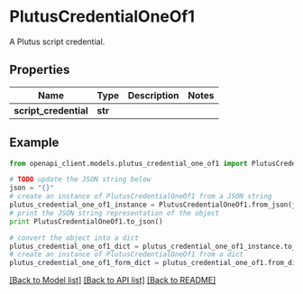 # PlutusCredentialOneOf1

A Plutus script credential.

## Properties
Name | Type | Description | Notes
------------ | ------------- | ------------- | -------------
**script_credential** | **str** |  | 

## Example

```python
from openapi_client.models.plutus_credential_one_of1 import PlutusCredentialOneOf1

# TODO update the JSON string below
json = "{}"
# create an instance of PlutusCredentialOneOf1 from a JSON string
plutus_credential_one_of1_instance = PlutusCredentialOneOf1.from_json(json)
# print the JSON string representation of the object
print PlutusCredentialOneOf1.to_json()

# convert the object into a dict
plutus_credential_one_of1_dict = plutus_credential_one_of1_instance.to_dict()
# create an instance of PlutusCredentialOneOf1 from a dict
plutus_credential_one_of1_form_dict = plutus_credential_one_of1.from_dict(plutus_credential_one_of1_dict)
```
[[Back to Model list]](../README.md#documentation-for-models) [[Back to API list]](../README.md#documentation-for-api-endpoints) [[Back to README]](../README.md)


